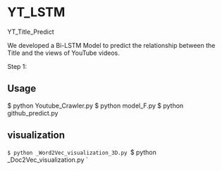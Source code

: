 # YT_LSTM
YT_Title_Predict

We developed a Bi-LSTM Model to predict the relationship between the Title and the views of YouTube videos.


Step 1: 

## Usage
$ python Youtube_Crawler.py
$ python model_F.py
$ python github_predict.py

## visualization
`$ python _Word2Vec_visualization_3D.py
`$ python _Doc2Vec_visualization.py `



